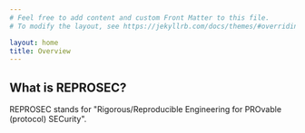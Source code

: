 ```yaml
---
# Feel free to add content and custom Front Matter to this file.
# To modify the layout, see https://jekyllrb.com/docs/themes/#overriding-theme-defaults

layout: home
title: Overview
---
```


## What is REPROSEC?

REPROSEC stands for "Rigorous/Reproducible Engineering for PROvable (protocol) SECurity".

